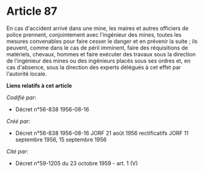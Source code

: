 # Article 87

En cas d'accident arrivé dans une mine, les maires et autres officiers de police prennent, conjointement avec l'ingénieur des
mines, toutes les mesures convenables pour faire cesser le danger et en prévenir la suite ; ils peuvent, comme dans le cas de
péril imminent, faire des réquisitions de matériels, chevaux, hommes et faire exécuter des travaux sous la direction de
l'ingénieur des mines ou des ingénieurs placés sous ses ordres et, en cas d'absence, sous la direction des experts délégués à
cet effet par l'autorité locale.

**Liens relatifs à cet article**

_Codifié par_:

  - Décret n°56-838 1956-08-16

_Créé par_:

  - Décret n°56-838 1956-08-16 JORF 21 août 1956 rectificatifs JORF 11 septembre 1956, 15 septembre 1956

_Cité par_:

  - Décret n°59-1205 du 23 octobre 1959 - art. 1 (V)
